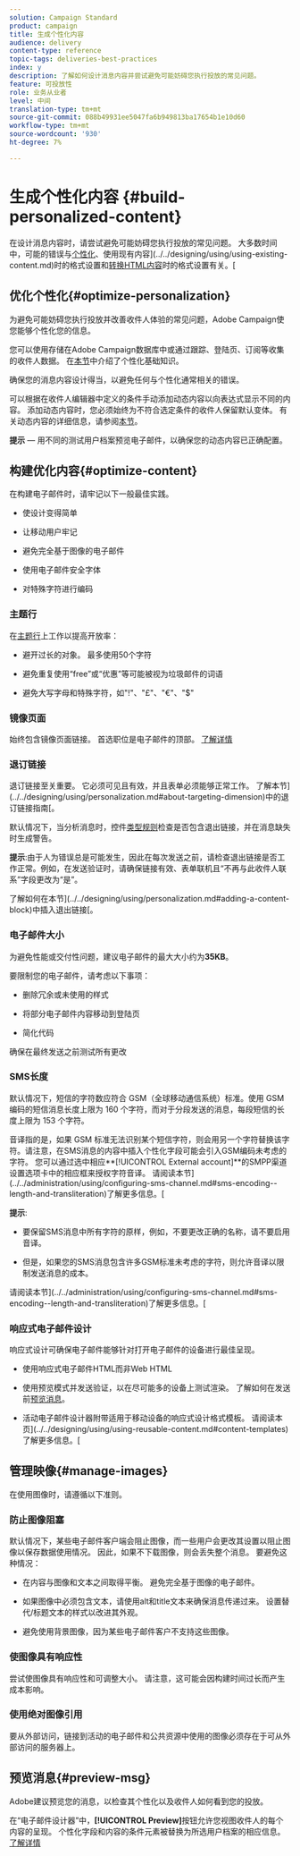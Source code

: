 ```yaml
---
solution: Campaign Standard
product: campaign
title: 生成个性化内容
audience: delivery
content-type: reference
topic-tags: deliveries-best-practices
index: y
description: 了解如何设计消息内容并尝试避免可能妨碍您执行投放的常见问题。 
feature: 可投放性
role: 业务从业者
level: 中间
translation-type: tm+mt
source-git-commit: 088b49931ee5047fa6b949813ba17654b1e10d60
workflow-type: tm+mt
source-wordcount: '930'
ht-degree: 7%

---
```



# 生成个性化内容 {#build-personalized-content}

在设计消息内容时，请尝试避免可能妨碍您执行投放的常见问题。 大多数时间中，可能的错误与[个性化](../../designing/using/personalization.md)、使用现有内容](../../designing/using/using-existing-content.md)时的格式设置和[转换HTML内容](../../designing/using/using-existing-content.md#converting-an-html-content)时的格式设置有关。[[](../../designing/using/images.md)

## 优化个性化{#optimize-personalization}

为避免可能妨碍您执行投放并改善收件人体验的常见问题，Adobe Campaign使您能够个性化您的信息。

您可以使用存储在Adobe Campaign数据库中或通过跟踪、登陆页、订阅等收集的收件人数据。
在[本节](../../designing/using/personalization.md)中介绍了个性化基础知识。

确保您的消息内容设计得当，以避免任何与个性化通常相关的错误。

可以根据在收件人编辑器中定义的条件手动添加动态内容以向表达式显示不同的内容。 添加动态内容时，您必须始终为不符合选定条件的收件人保留默认变体。
有关动态内容的详细信息，请参阅[本节](../../designing/using/personalization.md#defining-dynamic-content-in-an-email)。

**提示**  — 用不同的测试用户档案预览电子邮件，以确保您的动态内容已正确配置。

## 构建优化内容{#optimize-content}

在构建电子邮件时，请牢记以下一般最佳实践。

* 使设计变得简单

* 让移动用户牢记

* 避免完全基于图像的电子邮件

* 使用电子邮件安全字体

* 对特殊字符进行编码

### 主题行

在[主题行](../../designing/using/subject-line.md)上工作以提高开放率：

* 避开过长的对象。 最多使用50个字符

* 避免重复使用“free”或“优惠”等可能被视为垃圾邮件的词语

* 避免大写字母和特殊字符，如&quot;!&quot;、&quot;£&quot;、&quot;€&quot;、&quot;$&quot;

### 镜像页面

始终包含镜像页面链接。 首选职位是电子邮件的顶部。 [了解详情](../../designing/using/personalization.md#adding-a-content-block)

### 退订链接

退订链接至关重要。 它必须可见且有效，并且表单必须能够正常工作。 了解本节](../../designing/using/personalization.md#about-targeting-dimension)中的退订链接指南[。

默认情况下，当分析消息时，控件[类型规则](../../sending/using/control-rules.md)检查是否包含退出链接，并在消息缺失时生成警告。

**提示**:由于人为错误总是可能发生，因此在每次发送之前，请检查退出链接是否工作正常。例如，在发送验证时，请确保链接有效、表单联机且“不再与此收件人联系”字段更改为“是”。

了解如何在本节](../../designing/using/personalization.md#adding-a-content-block)中插入退出链接[。

### 电子邮件大小

为避免性能或交付性问题，建议电子邮件的最大大小约为&#x200B;**35KB**。

要限制您的电子邮件，请考虑以下事项：

* 删除冗余或未使用的样式

* 将部分电子邮件内容移动到登陆页

* 简化代码

确保在最终发送之前测试所有更改

### SMS长度

默认情况下，短信的字符数应符合 GSM（全球移动通信系统）标准。使用 GSM 编码的短信消息长度上限为 160 个字符，而对于分段发送的消息，每段短信的长度上限为 153 个字符。

音译指的是，如果 GSM 标准无法识别某个短信字符，则会用另一个字符替换该字符。请注意，在SMS消息的内容中插入个性化字段可能会引入GSM编码未考虑的字符。 您可以通过选中相应&#x200B;**[!UICONTROL External account]**的SMPP渠道设置选项卡中的相应框来授权字符音译。
请阅读本节](../../administration/using/configuring-sms-channel.md#sms-encoding--length-and-transliteration)了解更多信息。[

**提示**:

* 要保留SMS消息中所有字符的原样，例如，不要更改正确的名称，请不要启用音译。

* 但是，如果您的SMS消息包含许多GSM标准未考虑的字符，则允许音译以限制发送消息的成本。

请阅读本节](../../administration/using/configuring-sms-channel.md#sms-encoding--length-and-transliteration)了解更多信息。[

### 响应式电子邮件设计

响应式设计可确保电子邮件能够针对打开电子邮件的设备进行最佳呈现。

* 使用响应式电子邮件HTML而非Web HTML

* 使用预览模式并发送验证，以在尽可能多的设备上测试渲染。 了解如何在发送前[预览消息](../../sending/using/previewing-messages.md)。

* 活动电子邮件设计器附带适用于移动设备的响应式设计格式模板。 请阅读本页](../../designing/using/using-reusable-content.md#content-templates)了解更多信息。[

## 管理映像{#manage-images}

在使用图像时，请遵循以下准则。

### 防止图像阻塞

默认情况下，某些电子邮件客户端会阻止图像，而一些用户会更改其设置以阻止图像以保存数据使用情况。 因此，如果不下载图像，则会丢失整个消息。 要避免这种情况：

* 在内容与图像和文本之间取得平衡。 避免完全基于图像的电子邮件。

* 如果图像中必须包含文本，请使用alt和title文本来确保消息传递过来。 设置替代/标题文本的样式以改进其外观。

* 避免使用背景图像，因为某些电子邮件客户不支持这些图像。

### 使图像具有响应性

尝试使图像具有响应性和可调整大小。 请注意，这可能会因构建时间过长而产生成本影响。

### 使用绝对图像引用

要从外部访问，链接到活动的电子邮件和公共资源中使用的图像必须存在于可从外部访问的服务器上。

## 预览消息{#preview-msg}

Adobe建议预览您的消息，以检查其个性化以及收件人如何看到您的投放。

在“电子邮件设计器”中，**[!UICONTROL Preview]**&#x200B;按钮允许您视图收件人的每个内容的呈现。 个性化字段和内容的条件元素被替换为所选用户档案的相应信息。 [了解详情](../../sending/using/previewing-messages.md)
